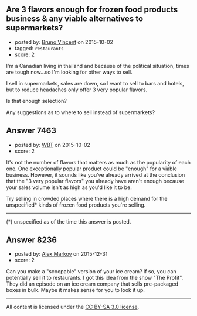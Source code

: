 ## Are 3 flavors enough for frozen food products business & any viable alternatives to supermarkets?

- posted by: [Bruno  Vincent](https://stackexchange.com/users/2600915/bruno-vincent) on 2015-10-02
- tagged: `restaurants`
- score: 2

I'm  a Canadian living in thailand and because of the political situation, times are tough now...so I'm looking for other ways to sell.

I sell in supermarkets, sales are down, so I want to sell to bars and hotels, but to reduce headaches only offer 3 very popular flavors.



Is that enough selection?

Any suggestions as to where to sell instead of supermarkets?





## Answer 7463

- posted by: [WBT](https://stackexchange.com/users/420593/wbt) on 2015-10-02
- score: 2

It's not the number of flavors that matters as much as the popularity of each one.  One exceptionally popular product could be "enough"  for a viable business.  However, it sounds like you've already arrived at the conclusion that the "3 very popular flavors" you already have aren't enough because your sales volume isn't as high as you'd like it to be.

Try selling in crowded places where there is a high demand for the unspecified* kinds of frozen food products you're selling.  

-------------------------
(*) unspecified as of the time this answer is posted.


## Answer 8236

- posted by: [Alex Markov](https://stackexchange.com/users/1814004/alex-markov) on 2015-12-31
- score: 2

Can you make a "scoopable" version of your ice cream? If so, you can potentially sell it to restaurants. I got this idea from the show "The Profit". They did an episode on an ice cream company that sells pre-packaged boxes in bulk. Maybe it makes sense for you to look it up.



---

All content is licensed under the [CC BY-SA 3.0 license](https://creativecommons.org/licenses/by-sa/3.0/).
